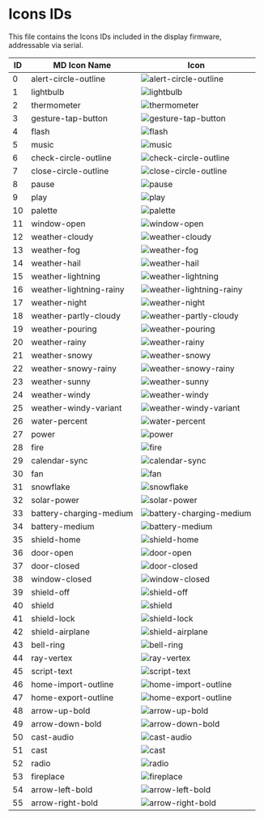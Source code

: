 
# Icons IDs
This file contains the Icons IDs included in the display firmware, addressable via serial.

ID | MD Icon Name | Icon
-- | ------------ | ----
0 | alert-circle-outline | ![alert-circle-outline](https://raw.githubusercontent.com/Templarian/MaterialDesign-SVG/0aeb4d612644d80d9d1fe242f705f362985de5dc/svg/alert-circle-outline.svg)
1 | lightbulb | ![lightbulb](https://raw.githubusercontent.com/Templarian/MaterialDesign-SVG/0aeb4d612644d80d9d1fe242f705f362985de5dc/svg/lightbulb.svg)
2 | thermometer | ![thermometer](https://raw.githubusercontent.com/Templarian/MaterialDesign-SVG/0aeb4d612644d80d9d1fe242f705f362985de5dc/svg/thermometer.svg)
3 | gesture-tap-button | ![gesture-tap-button](https://raw.githubusercontent.com/Templarian/MaterialDesign-SVG/0aeb4d612644d80d9d1fe242f705f362985de5dc/svg/gesture-tap-button.svg)
4 | flash | ![flash](https://raw.githubusercontent.com/Templarian/MaterialDesign-SVG/0aeb4d612644d80d9d1fe242f705f362985de5dc/svg/flash.svg)
5 | music | ![music](https://raw.githubusercontent.com/Templarian/MaterialDesign-SVG/0aeb4d612644d80d9d1fe242f705f362985de5dc/svg/music.svg)
6 | check-circle-outline | ![check-circle-outline](https://raw.githubusercontent.com/Templarian/MaterialDesign-SVG/0aeb4d612644d80d9d1fe242f705f362985de5dc/svg/check-circle-outline.svg)
7 | close-circle-outline | ![close-circle-outline](https://raw.githubusercontent.com/Templarian/MaterialDesign-SVG/0aeb4d612644d80d9d1fe242f705f362985de5dc/svg/close-circle-outline.svg)
8 | pause | ![pause](https://raw.githubusercontent.com/Templarian/MaterialDesign-SVG/0aeb4d612644d80d9d1fe242f705f362985de5dc/svg/pause.svg)
9 | play | ![play](https://raw.githubusercontent.com/Templarian/MaterialDesign-SVG/0aeb4d612644d80d9d1fe242f705f362985de5dc/svg/play.svg)
10 | palette | ![palette](https://raw.githubusercontent.com/Templarian/MaterialDesign-SVG/0aeb4d612644d80d9d1fe242f705f362985de5dc/svg/palette.svg)
11 | window-open | ![window-open](https://raw.githubusercontent.com/Templarian/MaterialDesign-SVG/0aeb4d612644d80d9d1fe242f705f362985de5dc/svg/window-open.svg)
12 | weather-cloudy | ![weather-cloudy](https://raw.githubusercontent.com/Templarian/MaterialDesign-SVG/0aeb4d612644d80d9d1fe242f705f362985de5dc/svg/weather-cloudy.svg)
13 | weather-fog | ![weather-fog](https://raw.githubusercontent.com/Templarian/MaterialDesign-SVG/0aeb4d612644d80d9d1fe242f705f362985de5dc/svg/weather-fog.svg)
14 | weather-hail | ![weather-hail](https://raw.githubusercontent.com/Templarian/MaterialDesign-SVG/0aeb4d612644d80d9d1fe242f705f362985de5dc/svg/weather-hail.svg)
15 | weather-lightning | ![weather-lightning](https://raw.githubusercontent.com/Templarian/MaterialDesign-SVG/0aeb4d612644d80d9d1fe242f705f362985de5dc/svg/weather-lightning.svg)
16 | weather-lightning-rainy | ![weather-lightning-rainy](https://raw.githubusercontent.com/Templarian/MaterialDesign-SVG/0aeb4d612644d80d9d1fe242f705f362985de5dc/svg/weather-lightning-rainy.svg)
17 | weather-night | ![weather-night](https://raw.githubusercontent.com/Templarian/MaterialDesign-SVG/0aeb4d612644d80d9d1fe242f705f362985de5dc/svg/weather-night.svg)
18 | weather-partly-cloudy | ![weather-partly-cloudy](https://raw.githubusercontent.com/Templarian/MaterialDesign-SVG/0aeb4d612644d80d9d1fe242f705f362985de5dc/svg/weather-partly-cloudy.svg)
19 | weather-pouring | ![weather-pouring](https://raw.githubusercontent.com/Templarian/MaterialDesign-SVG/0aeb4d612644d80d9d1fe242f705f362985de5dc/svg/weather-pouring.svg)
20 | weather-rainy | ![weather-rainy](https://raw.githubusercontent.com/Templarian/MaterialDesign-SVG/0aeb4d612644d80d9d1fe242f705f362985de5dc/svg/weather-rainy.svg)
21 | weather-snowy | ![weather-snowy](https://raw.githubusercontent.com/Templarian/MaterialDesign-SVG/0aeb4d612644d80d9d1fe242f705f362985de5dc/svg/weather-snowy.svg)
22 | weather-snowy-rainy | ![weather-snowy-rainy](https://raw.githubusercontent.com/Templarian/MaterialDesign-SVG/0aeb4d612644d80d9d1fe242f705f362985de5dc/svg/weather-snowy-rainy.svg)
23 | weather-sunny | ![weather-sunny](https://raw.githubusercontent.com/Templarian/MaterialDesign-SVG/0aeb4d612644d80d9d1fe242f705f362985de5dc/svg/weather-sunny.svg)
24 | weather-windy | ![weather-windy](https://raw.githubusercontent.com/Templarian/MaterialDesign-SVG/0aeb4d612644d80d9d1fe242f705f362985de5dc/svg/weather-windy.svg)
25 | weather-windy-variant | ![weather-windy-variant](https://raw.githubusercontent.com/Templarian/MaterialDesign-SVG/0aeb4d612644d80d9d1fe242f705f362985de5dc/svg/weather-windy-variant.svg)
26 | water-percent | ![water-percent](https://raw.githubusercontent.com/Templarian/MaterialDesign-SVG/0aeb4d612644d80d9d1fe242f705f362985de5dc/svg/water-percent.svg)
27 | power | ![power](https://raw.githubusercontent.com/Templarian/MaterialDesign-SVG/0aeb4d612644d80d9d1fe242f705f362985de5dc/svg/power.svg)
28 | fire | ![fire](https://raw.githubusercontent.com/Templarian/MaterialDesign-SVG/0aeb4d612644d80d9d1fe242f705f362985de5dc/svg/fire.svg)
29 | calendar-sync | ![calendar-sync](https://raw.githubusercontent.com/Templarian/MaterialDesign-SVG/0aeb4d612644d80d9d1fe242f705f362985de5dc/svg/calendar-sync.svg)
30 | fan | ![fan](https://raw.githubusercontent.com/Templarian/MaterialDesign-SVG/0aeb4d612644d80d9d1fe242f705f362985de5dc/svg/fan.svg)
31 | snowflake | ![snowflake](https://raw.githubusercontent.com/Templarian/MaterialDesign-SVG/0aeb4d612644d80d9d1fe242f705f362985de5dc/svg/snowflake.svg)
32 | solar-power | ![solar-power](https://raw.githubusercontent.com/Templarian/MaterialDesign-SVG/0aeb4d612644d80d9d1fe242f705f362985de5dc/svg/solar-power.svg)
33 | battery-charging-medium | ![battery-charging-medium](https://raw.githubusercontent.com/Templarian/MaterialDesign-SVG/0aeb4d612644d80d9d1fe242f705f362985de5dc/svg/battery-charging-medium.svg)
34 | battery-medium | ![battery-medium](https://raw.githubusercontent.com/Templarian/MaterialDesign-SVG/0aeb4d612644d80d9d1fe242f705f362985de5dc/svg/battery-medium.svg)
35 | shield-home | ![shield-home](https://raw.githubusercontent.com/Templarian/MaterialDesign-SVG/0aeb4d612644d80d9d1fe242f705f362985de5dc/svg/shield-home.svg)
36 | door-open | ![door-open](https://raw.githubusercontent.com/Templarian/MaterialDesign-SVG/0aeb4d612644d80d9d1fe242f705f362985de5dc/svg/door-open.svg)
37 | door-closed | ![door-closed](https://raw.githubusercontent.com/Templarian/MaterialDesign-SVG/0aeb4d612644d80d9d1fe242f705f362985de5dc/svg/door-closed.svg)
38 | window-closed | ![window-closed](https://raw.githubusercontent.com/Templarian/MaterialDesign-SVG/0aeb4d612644d80d9d1fe242f705f362985de5dc/svg/window-closed.svg)
39 | shield-off | ![shield-off](https://raw.githubusercontent.com/Templarian/MaterialDesign-SVG/0aeb4d612644d80d9d1fe242f705f362985de5dc/svg/shield-off.svg)
40 | shield | ![shield](https://raw.githubusercontent.com/Templarian/MaterialDesign-SVG/0aeb4d612644d80d9d1fe242f705f362985de5dc/svg/shield.svg)
41 | shield-lock | ![shield-lock](https://raw.githubusercontent.com/Templarian/MaterialDesign-SVG/0aeb4d612644d80d9d1fe242f705f362985de5dc/svg/shield-lock.svg)
42 | shield-airplane | ![shield-airplane](https://raw.githubusercontent.com/Templarian/MaterialDesign-SVG/0aeb4d612644d80d9d1fe242f705f362985de5dc/svg/shield-airplane.svg)
43 | bell-ring | ![bell-ring](https://raw.githubusercontent.com/Templarian/MaterialDesign-SVG/0aeb4d612644d80d9d1fe242f705f362985de5dc/svg/bell-ring.svg)
44 | ray-vertex | ![ray-vertex](https://raw.githubusercontent.com/Templarian/MaterialDesign-SVG/0aeb4d612644d80d9d1fe242f705f362985de5dc/svg/ray-vertex.svg)
45 | script-text | ![script-text](https://raw.githubusercontent.com/Templarian/MaterialDesign-SVG/0aeb4d612644d80d9d1fe242f705f362985de5dc/svg/script-text.svg)
46 | home-import-outline | ![home-import-outline](https://raw.githubusercontent.com/Templarian/MaterialDesign-SVG/0aeb4d612644d80d9d1fe242f705f362985de5dc/svg/home-import-outline.svg)
47 | home-export-outline | ![home-export-outline](https://raw.githubusercontent.com/Templarian/MaterialDesign-SVG/0aeb4d612644d80d9d1fe242f705f362985de5dc/svg/home-export-outline.svg)
48 | arrow-up-bold | ![arrow-up-bold](https://raw.githubusercontent.com/Templarian/MaterialDesign-SVG/0aeb4d612644d80d9d1fe242f705f362985de5dc/svg/arrow-up-bold.svg)
49 | arrow-down-bold | ![arrow-down-bold](https://raw.githubusercontent.com/Templarian/MaterialDesign-SVG/0aeb4d612644d80d9d1fe242f705f362985de5dc/svg/arrow-down-bold.svg)
50 | cast-audio | ![cast-audio](https://raw.githubusercontent.com/Templarian/MaterialDesign-SVG/0aeb4d612644d80d9d1fe242f705f362985de5dc/svg/cast-audio.svg)
51 | cast | ![cast](https://raw.githubusercontent.com/Templarian/MaterialDesign-SVG/0aeb4d612644d80d9d1fe242f705f362985de5dc/svg/cast.svg)
52 | radio | ![radio](https://raw.githubusercontent.com/Templarian/MaterialDesign-SVG/0aeb4d612644d80d9d1fe242f705f362985de5dc/svg/radio.svg)
53 | fireplace | ![fireplace](https://raw.githubusercontent.com/Templarian/MaterialDesign-SVG/0aeb4d612644d80d9d1fe242f705f362985de5dc/svg/fireplace.svg)
54 | arrow-left-bold | ![arrow-left-bold](https://raw.githubusercontent.com/Templarian/MaterialDesign-SVG/0aeb4d612644d80d9d1fe242f705f362985de5dc/svg/arrow-left-bold.svg)
55 | arrow-right-bold | ![arrow-right-bold](https://raw.githubusercontent.com/Templarian/MaterialDesign-SVG/0aeb4d612644d80d9d1fe242f705f362985de5dc/svg/arrow-right-bold.svg)
